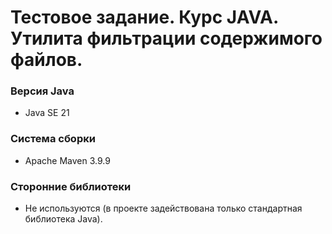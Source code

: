 # Тестовое задание. Курс JAVA. Утилита фильтрации содержимого файлов.


### Версия Java
- Java SE 21

### Система сборки
- Apache Maven 3.9.9

### Сторонние библиотеки
- Не используются (в проекте задействована только стандартная библиотека Java).
